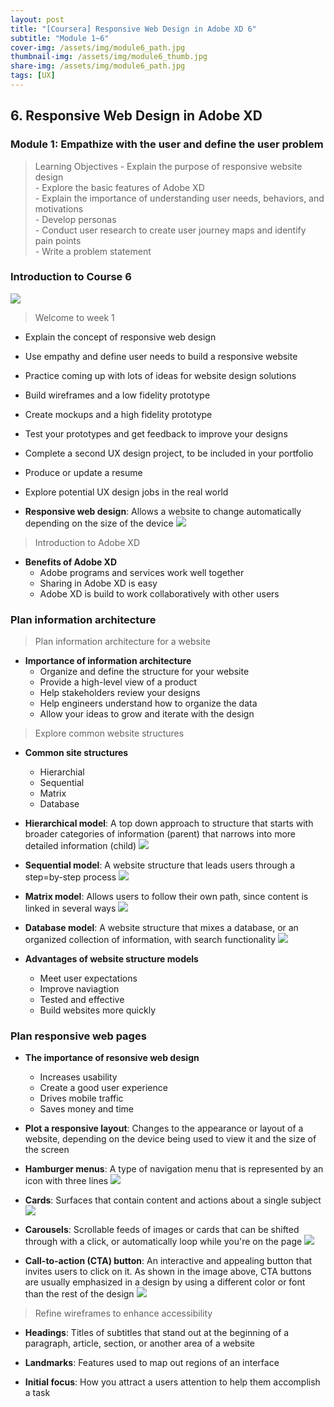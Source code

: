 ```yaml
---
layout: post
title: "[Coursera] Responsive Web Design in Adobe XD 6"
subtitle: "Module 1~6"
cover-img: /assets/img/module6_path.jpg
thumbnail-img: /assets/img/module6_thumb.jpg
share-img: /assets/img/module6_path.jpg
tags: [UX]
--- 
```


## 6. Responsive Web Design in Adobe XD

### Module 1: Empathize with the user and define the user problem

> Learning Objectives
	- Explain the purpose of responsive website design <br/>
	- Explore the basic features of Adobe XD <br/>
	- Explain the importance of understanding user needs, behaviors, and motivations <br/>
	- Develop personas <br/>
	- Conduct user research to create user journey maps and identify pain points <br/>
	- Write a problem statement <br/>

### Introduction to Course 6

![](https://velog.velcdn.com/images/erica990604/post/f1874874-4a57-44e2-8c68-cb784df4d2f2/image.png)
> Welcome to week 1

- Explain the concept of responsive web design
- Use empathy and define user needs to build a responsive website
- Practice coming up with lots of ideas for website design solutions
- Build wireframes and a low fidelity prototype
- Create mockups and a high fidelity prototype
- Test your prototypes and get feedback to improve your designs
- Complete a second UX design project, to be included in your portfolio
- Produce or update a resume
- Explore potential UX design jobs in the real world

- **Responsive web design**: Allows a website to change automatically depending on the size of the device
![](https://velog.velcdn.com/images/erica990604/post/0b0811a9-ecc7-4bee-92c1-94da304d1d85/image.png)

> Introduction to Adobe XD

- **Benefits of Adobe XD**
	- Adobe programs and services work well together
    - Sharing in Adobe XD is easy
    - Adobe XD is build to work collaboratively with other users

### Plan information architecture

> Plan information architecture for a website

- **Importance of information architecture**
	- Organize and define the structure for your website
	- Provide a high-level view of a product
	- Help stakeholders review your designs
	- Help engineers understand how to organize the data
	- Allow your ideas to grow and iterate with the design

> Explore common website structures

- **Common site structures**
	- Hierarchial 
    - Sequential
    - Matrix
    - Database
    
- **Hierarchical model**: A top down approach to structure that starts with broader categories of information (parent) that narrows into more detailed information (child)
![](https://velog.velcdn.com/images/erica990604/post/b032edd5-f272-4b53-a804-3815aa93da2d/image.png)

- **Sequential model**: A website structure that leads users through a step=by-step process
![](https://velog.velcdn.com/images/erica990604/post/27bafd2e-69ce-4275-bae0-7c30a64106c0/image.png)

- **Matrix model**: Allows users to follow their own path, since content is linked in several ways
![](https://velog.velcdn.com/images/erica990604/post/69c07de3-3efc-4bb8-b96e-b803f737acf7/image.png)

- **Database model**: A website structure that mixes a database, or an organized collection of information, with search functionality
![](https://velog.velcdn.com/images/erica990604/post/185c63ce-3667-4fbf-9cbb-1a13c589b1c4/image.png)

- **Advantages of website structure models**
	- Meet user expectations
    - Improve naviagtion
    - Tested and effective
    - Build websites more quickly

### Plan responsive web pages

- **The importance of resonsive web design**
	- Increases usability
    - Create a good user experience
    - Drives mobile traffic
    - Saves money and time
    
- **Plot a responsive layout**: Changes to the appearance or layout of a website, depending on the device being used to view it and the size of the screen

- **Hamburger menus**: A type of navigation menu that is represented by an icon with three lines
![](https://velog.velcdn.com/images/erica990604/post/89c02ea0-f709-4b05-93f0-ad77d6850f0b/image.png)

- **Cards**: Surfaces that contain content and actions about a single subject
![](https://velog.velcdn.com/images/erica990604/post/8f0ff6b0-9eb7-4869-92fd-26863d5235b0/image.png)

 - **Carousels**: Scrollable feeds of images or cards that can be shifted through with a click, or automatically loop while you're on the page
![](https://velog.velcdn.com/images/erica990604/post/4f09021b-f4fa-4dc3-a710-c21e94513e1d/image.png)

- **Call-to-action (CTA) button**: An interactive and appealing button that invites users to click on it. As shown in the image above, CTA buttons are usually emphasized in a design by using a different color or font than the rest of the design
![](https://velog.velcdn.com/images/erica990604/post/a1ce5a1d-15d0-4df3-9c51-537e6cea8ebb/image.png)

> Refine wireframes to enhance accessibility

- **Headings**: Titles of subtitles that stand out at the beginning of a paragraph, article, section, or another area of a website

- **Landmarks**: Features used to map out regions of an interface

- **Initial focus**: How you attract a users attention to help them accomplish a task